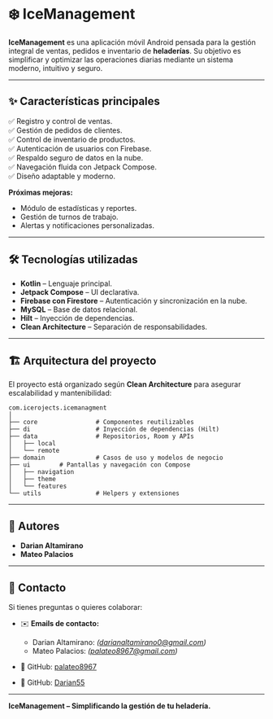 
# ❄️ IceManagement

**IceManagement** es una aplicación móvil Android pensada para la gestión integral de ventas, pedidos e inventario de **heladerías**. Su objetivo es simplificar y optimizar las operaciones diarias mediante un sistema moderno, intuitivo y seguro.

---

## ✨ Características principales

✅ Registro y control de ventas.  
✅ Gestión de pedidos de clientes.  
✅ Control de inventario de productos.  
✅ Autenticación de usuarios con Firebase.  
✅ Respaldo seguro de datos en la nube.  
✅ Navegación fluida con Jetpack Compose.  
✅ Diseño adaptable y moderno.

**Próximas mejoras:**
- Módulo de estadísticas y reportes.
- Gestión de turnos de trabajo.
- Alertas y notificaciones personalizadas.

---

## 🛠️ Tecnologías utilizadas

- **Kotlin** – Lenguaje principal.
- **Jetpack Compose** – UI declarativa.
- **Firebase con Firestore** – Autenticación y sincronización en la nube.
- **MySQL** – Base de datos relacional.
- **Hilt** – Inyección de dependencias.
- **Clean Architecture** – Separación de responsabilidades.

---

## 🏗️ Arquitectura del proyecto

El proyecto está organizado según **Clean Architecture** para asegurar escalabilidad y mantenibilidad:

```
com.icerojects.icemanagment
│
├── core                # Componentes reutilizables
├── di                  # Inyección de dependencias (Hilt)
├── data                # Repositorios, Room y APIs
│   ├── local
│   └── remote
├── domain              # Casos de uso y modelos de negocio
├── ui        # Pantallas y navegación con Compose
│   ├── navigation
│   ├── theme
│   └── features
└── utils               # Helpers y extensiones
```

---

## 👥 Autores

- **Darian Altamirano**
- **Mateo Palacios**

---

## 💬 Contacto

Si tienes preguntas o quieres colaborar:

- ✉️ **Emails de contacto:**
    - Darian Altamirano: *(darianaltamirano0@gmail.com)*
    - Mateo Palacios: *(palateo8967@gmail.com)*

- 🐙 GitHub: [palateo8967](https://github.com/palateo8967)
- 🐙 GitHub: [Darian55](https://github.com/Darian55)

---

**IceManagement – Simplificando la gestión de tu heladería.**

